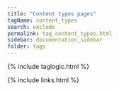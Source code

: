 ```yaml
---
title: "Content types pages"
tagName: content_types
search: exclude
permalink: tag_content_types.html
sidebar: documentation_sidebar
folder: tags
---
```

{% include taglogic.html %}

{% include links.html %}
